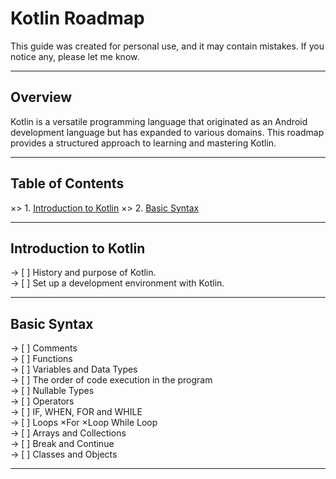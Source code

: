 # Kotlin Roadmap

  This guide was created for personal use, and it may contain mistakes. If you notice any, please let me know.

  ___

## Overview

  Kotlin is a versatile programming language that originated as an Android development language but has expanded to various domains. This roadmap provides a structured approach to learning and mastering Kotlin.

  ___

## Table of Contents

  ×> 1. [Introduction to Kotlin](#introduction-to-kotlin)
  ×> 2. [Basic Syntax](#basic-syntax)

  ___

## Introduction to Kotlin

  -> [ ] History and purpose of Kotlin. 
  <br>
  -> [ ] Set up a development environment with Kotlin. 
  <br>

  ___

## Basic Syntax

  -> [ ] Comments 
  <br>
  -> [ ] Functions 
  <br>
  -> [ ] Variables and Data Types 
  <br>
  -> [ ] The order of code execution in the program
  <br>
  -> [ ] Nullable Types
  <br>
  -> [ ] Operators 
  <br>
  -> [ ] IF, WHEN, FOR and WHILE 
  <br>
  -> [ ] Loops 
  ×For 
  ×Loop While Loop
  <br>
  -> [ ] Arrays and Collections 
  <br>
  -> [ ] Break and Continue
  <br>
  -> [ ] Classes and Objects 
  <br>

  ___

